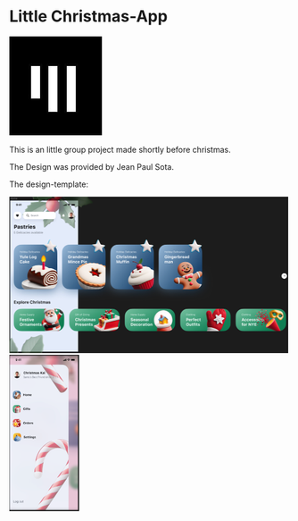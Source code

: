 # Little Christmas-App

![app_akademie_logo](app_akademie_logo.png)

This is an little group project made shortly before christmas.  

The Design was provided by Jean Paul Sota.

The design-template: 



<img src="design-christmasapp_01.png" alt="design-template_01" width="500" height="280">

<img src="design-christmasapp_02.png" alt="design-template_02" width="125" height="280">